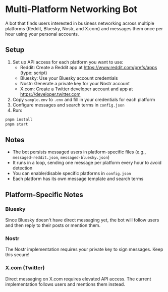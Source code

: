 # Multi-Platform Networking Bot

A bot that finds users interested in business networking across multiple platforms (Reddit, Bluesky, Nostr, and X.com) and messages them once per hour using your personal accounts.

## Setup
1. Set up API access for each platform you want to use:
   - Reddit: Create a Reddit app at https://www.reddit.com/prefs/apps (type: script)
   - Bluesky: Use your Bluesky account credentials
   - Nostr: Generate a private key for your Nostr account
   - X.com: Create a Twitter developer account and app at https://developer.twitter.com
2. Copy `sample.env` to `.env` and fill in your credentials for each platform
3. Configure messages and search terms in `config.json`
4. Run:
```bash
pnpm install
pnpm start
```

## Notes
- The bot persists messaged users in platform-specific files (e.g., `messaged-reddit.json`, `messaged-bluesky.json`)
- It runs in a loop, sending one message per platform every hour to avoid detection
- You can enable/disable specific platforms in `config.json`
- Each platform has its own message template and search terms

## Platform-Specific Notes

### Bluesky
Since Bluesky doesn't have direct messaging yet, the bot will follow users and then reply to their posts or mention them.

### Nostr
The Nostr implementation requires your private key to sign messages. Keep this secure!

### X.com (Twitter)
Direct messaging on X.com requires elevated API access. The current implementation follows users and mentions them instead.
